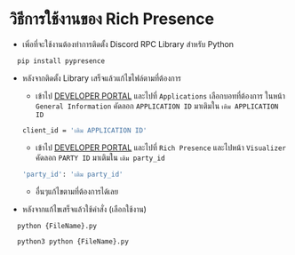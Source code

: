 
# วิธีการใช้งานของ Rich Presence

- เพิ่อที่จะใช้งานต้องทำการติดตั้ง Discord RPC Library สำหรับ Python

```bash
  pip install pypresence
```
- หลังจากติดตั้ง Library  เสร็จแล้วแก้ไขไฟล์ตามที่ต้องการ 
    - เข้าไป [DEVELOPER PORTAL](https://discord.com/developers/applications) และไปที่ `Applications` เลือกบอทที่ต้องการ ในหน้า `General Information` คัดลอก `APPLICATION ID` มาเติมใน `เติม APPLICATION ID`

   ```bash 
   client_id = 'เติม APPLICATION ID'
   ```
    - เข้าไป [DEVELOPER PORTAL](https://discord.com/developers/applications) และไปที่ `Rich Presence` และไปหน้า `Visualizer` คัดลอก `PARTY ID` มาเติมใน `เติม party_id`
   ```bash 
   'party_id': 'เติม party_id'
   ```
    - อื่นๆแก้ไขตามที่ต้องการได้เลย
- หลังจากแก้ไขเสร็จแล้วใช้คำสั่ง (เลือกใช้งาน)
```bash
  python {FileName}.py
```
```bash
  python3 python {FileName}.py
```

